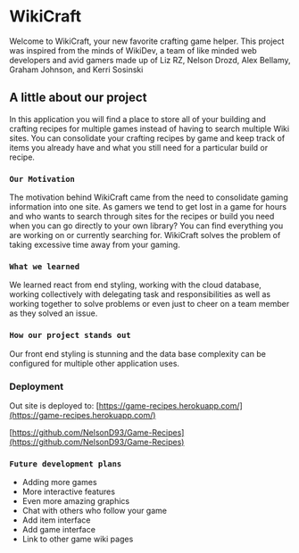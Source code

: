 # WikiCraft

Welcome to WikiCraft, your new favorite crafting game helper. This project was inspired from the minds of WikiDev, a team of like minded web developers and avid gamers made up of Liz RZ, Nelson Drozd, Alex Bellamy, Graham Johnson, and Kerri Sosinski

## A little about our project

In this application you will find a place to store all of your building and crafting recipes for multiple games instead of having to search multiple Wiki sites. You can consolidate your crafting recipes by game and keep track of items you already have and what you still need for a particular build or recipe.

### `Our Motivation`

The motivation behind WikiCraft came from the need to consolidate gaming information into one site. As gamers we tend to get lost in a game for hours and who wants to search through sites for the recipes or build you need when you can go directly to your own library? You can find everything you are working on or currently searching for. WikiCraft solves the problem of taking excessive time away from your gaming.

### `What we learned`

We learned react from end styling, working with the cloud database, working collectively with delegating task and responsibilities as well as working together to solve problems or even just to cheer on a team member as they solved an issue.

### `How our project stands out`

Our front end styling is stunning and the data base complexity can be configured for multiple other application uses.


### Deployment

Out site is deployed to: [https://game-recipes.herokuapp.com/](https://game-recipes.herokuapp.com/)

[https://github.com/NelsonD93/Game-Recipes](https://github.com/NelsonD93/Game-Recipes)

### `Future development plans` 

- Adding more games
- More interactive features
- Even more amazing graphics
- Chat with others who follow your game
- Add item interface
- Add game interface
- Link to other game wiki pages
